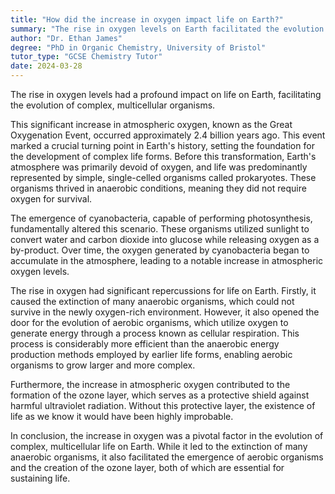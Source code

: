 ```yaml
---
title: "How did the increase in oxygen impact life on Earth?"
summary: "The rise in oxygen levels on Earth facilitated the evolution of complex, multicellular organisms, profoundly influencing the development of life."
author: "Dr. Ethan James"
degree: "PhD in Organic Chemistry, University of Bristol"
tutor_type: "GCSE Chemistry Tutor"
date: 2024-03-28
---
```


The rise in oxygen levels had a profound impact on life on Earth, facilitating the evolution of complex, multicellular organisms.

This significant increase in atmospheric oxygen, known as the Great Oxygenation Event, occurred approximately $2.4$ billion years ago. This event marked a crucial turning point in Earth's history, setting the foundation for the development of complex life forms. Before this transformation, Earth's atmosphere was primarily devoid of oxygen, and life was predominantly represented by simple, single-celled organisms called prokaryotes. These organisms thrived in anaerobic conditions, meaning they did not require oxygen for survival.

The emergence of cyanobacteria, capable of performing photosynthesis, fundamentally altered this scenario. These organisms utilized sunlight to convert water and carbon dioxide into glucose while releasing oxygen as a by-product. Over time, the oxygen generated by cyanobacteria began to accumulate in the atmosphere, leading to a notable increase in atmospheric oxygen levels.

The rise in oxygen had significant repercussions for life on Earth. Firstly, it caused the extinction of many anaerobic organisms, which could not survive in the newly oxygen-rich environment. However, it also opened the door for the evolution of aerobic organisms, which utilize oxygen to generate energy through a process known as cellular respiration. This process is considerably more efficient than the anaerobic energy production methods employed by earlier life forms, enabling aerobic organisms to grow larger and more complex.

Furthermore, the increase in atmospheric oxygen contributed to the formation of the ozone layer, which serves as a protective shield against harmful ultraviolet radiation. Without this protective layer, the existence of life as we know it would have been highly improbable.

In conclusion, the increase in oxygen was a pivotal factor in the evolution of complex, multicellular life on Earth. While it led to the extinction of many anaerobic organisms, it also facilitated the emergence of aerobic organisms and the creation of the ozone layer, both of which are essential for sustaining life.
    